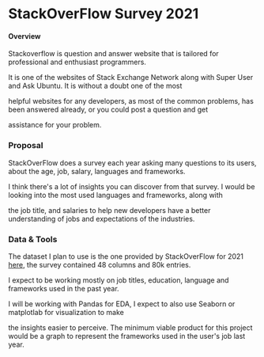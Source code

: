 # StackOverFlow Survey 2021

#### Overview
Stackoverflow is question and answer website that is tailored for professional and enthusiast programmers.

It is one of the websites of Stack Exchange Network along with Super User and Ask Ubuntu. It is without a doubt one of the most

helpful websites for any developers, as most of the common problems, has been answered already, or you could post a question and get

assistance for your problem.



### Proposal
StackOverFlow does a survey each year asking many questions to its users, about the age, job, salary, languages and frameworks.

I think there's a lot of insights you can discover from that survey. I would be looking into the most used languages and frameworks, along with

the job title, and salaries to help new developers have a better understanding of jobs and expectations of the industries.



### Data & Tools
The dataset I plan to use is the one provided by StackOverFlow for 2021 [here](https://insights.stackoverflow.com/survey), the survey contained 48 columns and 80k entries.

I expect to be working mostly on job titles, education, language and frameworks used in the past year.



I will be working with Pandas for EDA, I expect to also use Seaborn or matplotlab for visualization to make

the insights easier to perceive. The minimum viable product for this project would be a graph to represent the frameworks used in the user's job last year.

